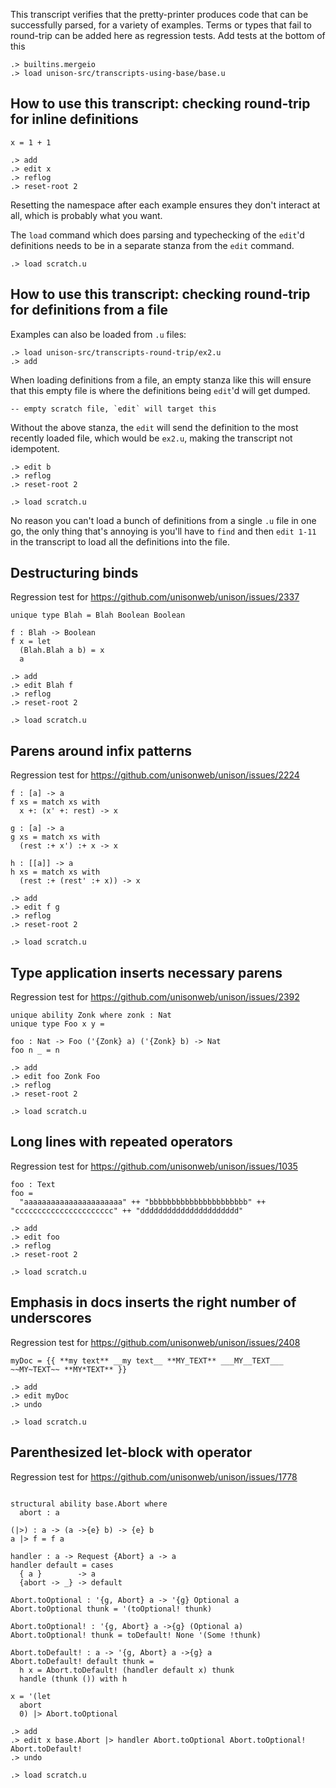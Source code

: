 This transcript verifies that the pretty-printer produces code that can be successfully parsed, for a variety of examples. Terms or types that fail to round-trip can be added here as regression tests. Add tests at the bottom of this

```ucm:hide
.> builtins.mergeio
.> load unison-src/transcripts-using-base/base.u
```

## How to use this transcript: checking round-trip for inline definitions

```unison:hide
x = 1 + 1
```

```ucm
.> add
.> edit x
.> reflog
.> reset-root 2
```

Resetting the namespace after each example ensures they don't interact at all, which is probably what you want.

The `load` command which does parsing and typechecking of the `edit`'d definitions needs to be in a separate stanza from the `edit` command.

```ucm
.> load scratch.u
```

## How to use this transcript: checking round-trip for definitions from a file

Examples can also be loaded from `.u` files:

```ucm
.> load unison-src/transcripts-round-trip/ex2.u
.> add
```

When loading definitions from a file, an empty stanza like this will ensure that this empty file is where the definitions being `edit`'d will get dumped.

```unison:hide
-- empty scratch file, `edit` will target this
```

Without the above stanza, the `edit` will send the definition to the most recently loaded file, which would be `ex2.u`, making the transcript not idempotent.

```ucm
.> edit b
.> reflog
.> reset-root 2
```

```ucm
.> load scratch.u
```

No reason you can't load a bunch of definitions from a single `.u` file in one go, the only thing that's annoying is you'll have to `find` and then `edit 1-11` in the transcript to load all the definitions into the file.

## Destructuring binds

Regression test for https://github.com/unisonweb/unison/issues/2337

```unison:hide
unique type Blah = Blah Boolean Boolean

f : Blah -> Boolean
f x = let
  (Blah.Blah a b) = x
  a
```

```ucm
.> add
.> edit Blah f
.> reflog
.> reset-root 2
```

``` ucm
.> load scratch.u
```

## Parens around infix patterns

Regression test for https://github.com/unisonweb/unison/issues/2224

```unison:hide
f : [a] -> a
f xs = match xs with
  x +: (x' +: rest) -> x

g : [a] -> a
g xs = match xs with
  (rest :+ x') :+ x -> x

h : [[a]] -> a
h xs = match xs with
  (rest :+ (rest' :+ x)) -> x
```

```ucm
.> add
.> edit f g
.> reflog
.> reset-root 2
```

``` ucm
.> load scratch.u
```

## Type application inserts necessary parens

Regression test for https://github.com/unisonweb/unison/issues/2392

```unison:hide
unique ability Zonk where zonk : Nat
unique type Foo x y =

foo : Nat -> Foo ('{Zonk} a) ('{Zonk} b) -> Nat
foo n _ = n
```

```ucm
.> add
.> edit foo Zonk Foo
.> reflog
.> reset-root 2
```

``` ucm
.> load scratch.u
```

## Long lines with repeated operators

Regression test for https://github.com/unisonweb/unison/issues/1035

```unison:hide
foo : Text
foo =
  "aaaaaaaaaaaaaaaaaaaaaa" ++ "bbbbbbbbbbbbbbbbbbbbbb" ++ "cccccccccccccccccccccc" ++ "dddddddddddddddddddddd"
```

```ucm
.> add
.> edit foo
.> reflog
.> reset-root 2
```

``` ucm
.> load scratch.u
```

## Emphasis in docs inserts the right number of underscores

Regression test for https://github.com/unisonweb/unison/issues/2408

```unison:hide
myDoc = {{ **my text** __my text__ **MY_TEXT** ___MY__TEXT___ ~~MY~TEXT~~ **MY*TEXT** }}
```

```ucm
.> add
.> edit myDoc
.> undo
```

``` ucm
.> load scratch.u
```

## Parenthesized let-block with operator

Regression test for https://github.com/unisonweb/unison/issues/1778

```unison:hide

structural ability base.Abort where
  abort : a

(|>) : a -> (a ->{e} b) -> {e} b
a |> f = f a

handler : a -> Request {Abort} a -> a
handler default = cases
  { a }        -> a
  {abort -> _} -> default

Abort.toOptional : '{g, Abort} a -> '{g} Optional a
Abort.toOptional thunk = '(toOptional! thunk)

Abort.toOptional! : '{g, Abort} a ->{g} (Optional a)
Abort.toOptional! thunk = toDefault! None '(Some !thunk)

Abort.toDefault! : a -> '{g, Abort} a ->{g} a
Abort.toDefault! default thunk =
  h x = Abort.toDefault! (handler default x) thunk
  handle (thunk ()) with h

x = '(let
  abort
  0) |> Abort.toOptional
```

```ucm
.> add
.> edit x base.Abort |> handler Abort.toOptional Abort.toOptional! Abort.toDefault!
.> undo
```

``` ucm
.> load scratch.u
```
